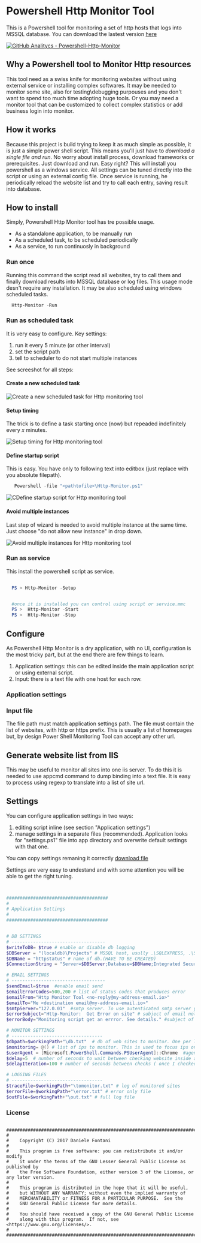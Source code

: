 # Powershell Http Monitor Tool
This is a Powershell tool for monitoring a set of http hosts that logs into MSSQL database. You can download the lastest version [here](https://github.com/zeppaman/Powershell-Http-Monitor/releases/)

[![GitHub Analitycs - Powershell-Http-Monitor](http://github-analytics.apphb.com/badges/RepositoryDownloads/107313163.svg)](http://github-analytics.apphb.com/) 

## Why a Powershell tool to Monitor Http resources
This tool need as a swiss knife for monitoring websites without using external service or installing complex softwares. It may be needed to monitor some site, also for testing\debugging purpouses and you don't want to spend too much time adopting huge tools. Or you may need a monitor tool that can be customized to collect complex statistics or add business login into monitor.

## How it works
Because this project is build trying to keep it as much simple as possible, it is just a simple power shell script. This means you'll just have to *download a single file and run*. No worry about install process, download frameworks or prerequisites. Just download and run. Easy right? This will install you powershell as a windows service. All settings can be tuned directly into the script or using an external config file. Once service is running, he periodically reload the website list and try to call each entry, saving result into database.

## How to install
Simply, Powershell Http Monitor tool has tre possible usage.

- As a standalone application, to be manually run
- As a scheduled task, to be scheduled periodically
- As a service, to run continuosly in background

### Run once
Running this command the script read all websites, try to call them and finally download results into MSSQL database or log files. This usage mode desn't require any installation. It may be also scheduled using windows scheduled tasks.

```powershell
  Http-Monitor -Run
```
### Run as scheduled task
It is very easy to configure. Key settings:

1. run it every 5 minute (or other interval)
2. set the script path
3. tell to scheduler to do not start multiple instances

See screeshot for all steps:
#### Create a new scheduled task
![Create a new scheduled task for Http monitoring tool](https://github.com/zeppaman/Powershell-Http-Monitor/blob/master/doc/scheduled_1.png?raw=true "Create a new scheduled task for Http monitoring tool")

#### Setup timing
The trick is to define a task starting once (now) but repeaded indefinitely every *x* minutes.

![Setup timing for Http monitoring tool](https://github.com/zeppaman/Powershell-Http-Monitor/blob/master/doc/scheduled_2.png?raw=true "Setup timing for Http monitoring tool")

#### Define startup script
This is easy. You have only to following text into editbox (just replace <pathtofile> with you absolute filepath).
  
```powershell
   Powershell -file "<pathtofile>\Http-Monitor.ps1"
```
![CDefine startup script for Http monitoring tool](https://github.com/zeppaman/Powershell-Http-Monitor/blob/master/doc/scheduled_3.png?raw=true "Define startup script for Http monitoring tool")

#### Avoid multiple instances
Last step of wizard is needed to avoid multiple instance at the same time. Just choose "do not allow new instance" in drop down.

![Avoid multiple instances for Http monitoring tool](https://github.com/zeppaman/Powershell-Http-Monitor/blob/master/doc/scheduled_4.png?raw=true "Avoid multiple instances for Http monitoring tool")


### Run as service
This install the powershell script as service.

```powershell
  
  PS > Http-Monitor -Setup


  #once it is installed you can control using script or service.mmc
  PS >  Http-Monitor -Start
  PS >  Http-Monitor -Stop
```

## Configure
As Powershell Http Monitor is a dry application, with no UI, configuration is the most tricky part, but at the end there are few things to learn.

1. Application settings: this can be edited inside the main application script or using external script. 
2. Input: there is a text file with one host for each row.

### Application settings

### Input file
The file path must match application settings path. The file must contain the list of websites, with http or https prefix. This is usually a list of homepages but, by design Power Shell Monitoring Tool can accept any other url.

## Generate website list from IIS 
This may be useful to monitor all sites into one iis server. To do this it is needed to use appcmd command to dump binding into a text file. It is easy to process using regexp to translate into a list of site url.

## Settings
You can configure application settings in two ways:
1. editing script inline (see section "Application settings")
2. manage settings in a separate files (recommended). Application looks for "settings.ps1" file into app directory and overwrite default settings with that one.

You can copy settings remaning it correctly [download file](https://raw.githubusercontent.com/zeppaman/Powershell-Http-Monitor/master/src/sample.settings.ps1)

Settings are very easy to undestand and with some attention you will be able to get the right tuning.


```powershell
  

######################################
#
# Application Settings
#
######################################


# DB SETTINGS
# -----------------------------------   
$writeToDB= $true # enable or disable db logging
$DBServer = "(localdb)\Projects" # MSSQL host, usully .\SQLEXPRESS, .\SQLSERVER 
$DBName = "httpstatus" # name of db.(HAVE TO BE CREATED)
$ConnectionString = "Server=$DBServer;Database=$DBName;Integrated Security=True;" # full connection string. Write here password if not in integrated security

# EMAIL SETTINGS
# -----------------------------------
$sendEmail=$true  #enable email send
$emailErrorCodes=500,200 # list of status codes that produces error
$emailFrom="Http Monitor Tool <no-reply@my-address-email.io>"
$emailTo="Me <destination email@my-address-email.io>"
$smtpServer="127.0.01"  #smtp server. To use autenticated smtp server you have to change Do-Monitor function.
$errorSubject="Http-Monitor:  Get Error on site" # subject of email notification
$errorBody="Monitoring script get an errror. See details." #subject of error body

# MONITOR SETTINGS
# ----------------------------------   
$dbpath=$workingPath+"\db.txt"  # db of web sites to monitor. One per line. Must have protocol predix. i.e. http://www.google.it
$monitoring= @() # list of ips to monitor. This is used to focus ips on some destination only "8.8.8.8","4.4.4.4"
$userAgent = [Microsoft.PowerShell.Commands.PSUserAgent]::Chrome  #agent used to download files
$delay=5  # number of seconds to wait between checking website inside a full run (used to avoid server overload)
$delayIteration=100 # number of seconds between checks ( once I checked all sites, I wait this time before a full control)

# LOGGING FILES
# ----------------------------------
$traceFile=$workingPath+"\tomonitor.txt" # log of monitored sites
$errorFile=$workingPath+"\error.txt" # error only file
$outFile=$workingPath+"\out.txt" # full log file

```

### License

```console

#############################################################################################
# 
#    Copyright (C) 2017 Daniele Fontani
#
#    This program is free software: you can redistribute it and/or modify
#    it under the terms of the GNU Lesser General Public License as published by
#    the Free Software Foundation, either version 3 of the License, or any later version.
#
#    This program is distributed in the hope that it will be useful,
#    but WITHOUT ANY WARRANTY; without even the implied warranty of
#    MERCHANTABILITY or FITNESS FOR A PARTICULAR PURPOSE.  See the
#    GNU General Public License for more details.
#
#    You should have received a copy of the GNU General Public License
#    along with this program.  If not, see <https://www.gnu.org/licenses/>.
#
#############################################################################################
```

